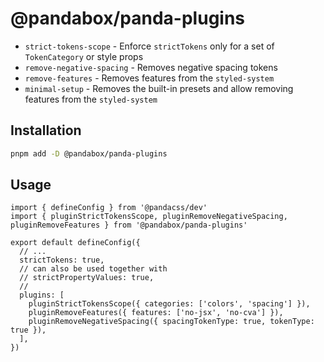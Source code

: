 # @pandabox/panda-plugins

- `strict-tokens-scope` - Enforce `strictTokens` only for a set of `TokenCategory` or style props
- `remove-negative-spacing` - Removes negative spacing tokens
- `remove-features` - Removes features from the `styled-system`
- `minimal-setup` - Removes the built-in presets and allow removing features from the `styled-system`

## Installation

```bash
pnpm add -D @pandabox/panda-plugins
```

## Usage

```tsx
import { defineConfig } from '@pandacss/dev'
import { pluginStrictTokensScope, pluginRemoveNegativeSpacing, pluginRemoveFeatures } from '@pandabox/panda-plugins'

export default defineConfig({
  // ...
  strictTokens: true,
  // can also be used together with
  // strictPropertyValues: true,
  //
  plugins: [
    pluginStrictTokensScope({ categories: ['colors', 'spacing'] }),
    pluginRemoveFeatures({ features: ['no-jsx', 'no-cva'] }),
    pluginRemoveNegativeSpacing({ spacingTokenType: true, tokenType: true }),
  ],
})
```
